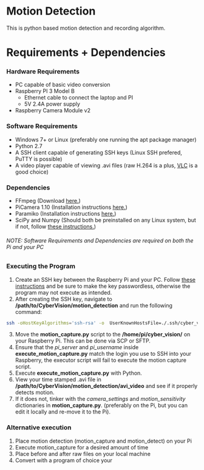 # Motion Detection
This is python based motion detection and recording algorithm.

# Requirements + Dependencies
### Hardware Requirements
* PC capable of basic video conversion
* Raspberry PI 3 Model B
  * Ethernet cable to connect the laptop and PI
  * 5V 2.4A power supply
* Raspberry Camera Module v2

### Software Requirements
* Windows 7+ or Linux (preferably one running the apt package manager)
* Python 2.7
* A SSH client capable of generating SSH keys (Linux SSH prefered, PuTTY is possible)
* A video player capable of viewing .avi files (raw H.264 is a plus, [VLC](https://www.videolan.org/vlc/index.html "VLC Download") is a good choice)
### Dependencies
* FFmpeg (Download [here.](https://www.ffmpeg.org/download.html "FFmpeg Download"))
* PiCamera 1.10 (Installation instructions [here.](https://picamera.readthedocs.io/en/release-1.10/install2.html "Pi Camera Download"))
* Paramiko (Installation instructions [here.](http://www.paramiko.org/installing.html "Paramiko Installation"))
* SciPy and Numpy (Should both be preinstalled on any Linux system, but if not, follow [these instructions.](https://scipy.org/install.html "SciPy Installation"))
###### NOTE: Software Requirements and Dependencies are required on both the Pi and your PC

### Executing the Program
1. Create an SSH key between the Raspberry Pi and your PC. Follow [these instructions](https://www.raspberrypi.org/documentation/remote-access/ssh/passwordless.md "SSH Key Instructions") and be sure to make the key passwordless, otherwise the program may not execute as intended.
2. After creating the SSH key, navigate to **/path/to/CyberVision/motion_detection** and run the following command:
``` bash
ssh -oHostKeyAlgorithms='ssh-rsa' -o  UserKnownHostsFile=./.ssh/cyber_vision_known_hosts pi@<hostname of your pi>
```
3. Move the **motion_capture.py** script to the **/home/pi/cyber_vision/** on  your Raspberry Pi. This can be done via SCP or SFTP.
4. Ensure that the *pi_server* and *pi_username* inside **execute_motion_capture.py** match the login you use to SSH into your Raspberry, the executor script will fail to execute the motion capture script.
5. Execute **execute_motion_capture.py** with Python.
6. View your time stamped .avi file in **/path/to/CyberVision/motion_detection/avi_video** and see if it properly detects motion.
7. If it does not, tinker with the *camera_settings* and *motion_sensitivity* dictionaries in **motion_capture.py**. (preferably on the Pi, but you can edit it locally and re-move it to the Pi).

### Alternative execution
1. Place motion detection (motion_capture and motion_detect) on your Pi
2. Execute motion_capture for a desired amount of time
3. Place before and after raw files on your local machine
4. Convert with a program of choice your
